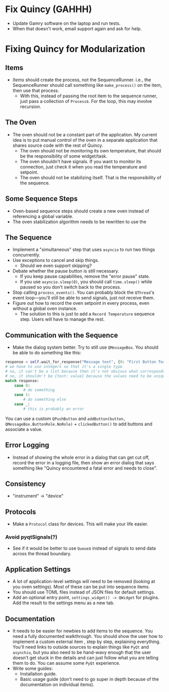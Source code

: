 # Fix Quincy (GAHHH)
- Update Gamry software on the laptop and run tests.
- When that doesn't work, email support again and ask for help.

# Fixing Quincy for Modularization

## Items
- *Items* should create the process, not the SequenceRunner. i.e., the SequenceRunner should call something like `make_process()` on the item, then use that process.
    - With this, instead of passing the root item to the sequence runner, just pass a collection of `Process`s. For the loop, this may involve recursion.

## The Oven
- The oven should not be a constant part of the application. My current idea is to put manual control of the oven in a separate application that shares source code with the rest of Quincy.
    - The oven should not be monitoring its own temperature, that should be the responsibility of some widget/task.
    - The oven shouldn't have signals. If you want to monitor its connection, just check it when you read the temperature and setpoint.
    - The oven should not be stabilizing itself. That is the responsibility of the sequence.

## Some Sequence Steps
- Oven-based sequence steps should create a new oven instead of referencing a global variable.
- The oven stabilization algorithm needs to be rewritten to use the 

## The Sequence
- Implement a "simultaneous" step that uses `asyncio` to run two things concurrently.
- Use exceptions to cancel and skip things.
    - Should we even support skipping?
- Debate whether the pause button is still necessary.
    - If you keep pause capabilities, remove the "error pause" state.
    - If you use `asyncio.sleep(0)`, you should call `time.sleep()` while paused so you don't switch back to the process.
- Stop calling `process_events()`. You can probably block the `QThread`'s event loop—you'll still be able to send signals, just not receive them.
- Figure out how to record the oven setpoint in every process, even without a global oven instance.
    - The solution to this is just to add a `Record Temperature` sequence step. Users will have to manage the rest.

## Communication with the Sequence
- Make the dialog system better. Try to still use `QMessageBox`. You should be able to do something like this:
```python
response = self.wait_for_response("Message text", {0: "First Button Text", 1: "Second Button Text"})
# we have to use integers so that it's a single type
# no, it can't be a list because then it's not obvious what corresponds to what
# no, it shouldn't be {text: value} because the values need to be unique. It doesn't matter if the button text is unique; if it isn't, that's a user error
match response:
    case 0:
        # do something
    case 1:
        # do something else
    case _:
        # this is probably an error
```
You can use a custom `QPushButton` and `addButton(button, QMessageBox.ButtonRole.NoRole)` + `clickedButton()` to add buttons and associate a value.

## Error Logging
- Instead of showing the whole error in a dialog that can get cut off, record the error in a logging file, then show an error dialog that says something like "Quincy encountered a fatal error and needs to close".

## Consistency
- "instrument" $\to$ "device"

## Protocols
- Make a `Protocol` class for devices. This will make your life easier.

### Avoid pyqtSignals(?)
- See if it would be better to use `Queue`s instead of signals to send data across the thread boundary.

## Application Settings
- A lot of application-level settings will need to be removed (looking at you oven settings). Most of these can be put into sequence items.
- You should use TOML files instead of JSON files for default settings.
- Add an optional entry point, `settings_widget() -> QWidget` for plugins. Add the result to the settings menu as a new tab.

## Documentation
- It needs to be easier for newbies to add items to the sequence. You need a fully documented walkthrough. You should show the user how to implement a custom external item , step by step, explaining everything. You'll need links to outside sources to explain things like `PyQt` and `asynchio`, but you also need to be hand-wavy enough that the user doesn't get stuck in the details and can just follow what you are telling them to do. You can assume some `PyQt` experience.
- Write some guides:
    - Installation guide.
    - Basic usage guide (don't need to go super in depth because of the documentation on individual items).
